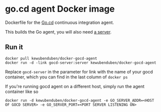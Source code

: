 # go.cd agent Docker image

Dockerfile for the [Go.cd](http://go.cd) continuous integration agent.

This builds the Go agent, you will also need [a server](https://github.com/kewubenduben/docker-gocd-server).

## Run it

    docker pull kewubenduben/docker-gocd-agent
    docker run -d -link gocd-server:server kewubenduben/docker-gocd-agent

Replace `gocd-server` in the parameter for link with the name of your gocd container,
which you can find in the last column of `docker ps`

If you're running gocd agent on a different host, simply run the agent container like so

    docker run -d kewubenduben/docker-gocd-agent -e GO_SERVER_ADDR=<HOST OF GOCD SERVER> -e GO_SERVER_PORT=<PORT SERVER LISTENING ON>